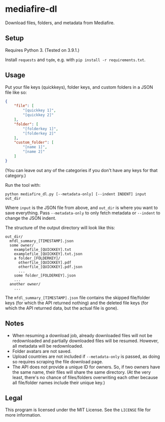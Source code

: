 # mediafire-dl

Download files, folders, and metadata from Mediafire.

## Setup

Requires Python 3. (Tested on 3.9.1.)

Install `requests` and `tqdm`, e.g. with `pip install -r requirements.txt`.

## Usage

Put your file keys (quickkeys), folder keys, and custom folders in a JSON file like so:
```json
{
    "file": [
        "[quickkey 1]",
        "[quickkey 2]"
    ],
    "folder": [
        "[folderkey 1]",
        "[folderkey 2]"
    ],
    "custom_folder": [
        "[name 1]",
        "[name 2]"
    ]
}
```
(You can leave out any of the categories if you don't have any keys for that category.)

Run the tool with:
```
python mediafire_dl.py [--metadata-only] [--indent INDENT] input out_dir
```
Where `input` is the JSON file from above, and `out_dir` is where you want to save everything. Pass `--metadata-only` to only fetch metadata or `--indent` to change the JSON indent.

The structure of the output directory will look like this:
```
out_dir/
  mfdl_summary_[TIMESTAMP].json
  some owner/
    examplefile_[QUICKKEY].txt
    examplefile_[QUICKKEY].txt.json
    a folder_[FOLDERKEY]/
      otherfile_[QUICKKEY].pdf
      otherfile_[QUICKKEY].pdf.json
      ...
    some folder_[FOLDERKEY].json
    ...
  another owner/
    ...
```
The `mfdl_summary_[TIMESTAMP].json` file contains the skipped file/folder keys (for which the API returned nothing) and the deleted file keys (for which the API returned data, but the actual file is gone).

## Notes

* When resuming a download job, already downloaded files will not be redownloaded and partially downloaded files will be resumed. However, all metadata will be redownloaded.
* Folder avatars are not saved.
* Upload countries are not included if `--metadata-only` is passed, as doing so requires scraping the file download page.
* The API does not provide a unique ID for owners. So, if two owners have the same name, their files will share the same directory. (At the very least, there's no chance of files/folders overwriting each other because all file/folder names include their unique key.)

## Legal

This program is licensed under the MIT License. See the `LICENSE` file for more information.
